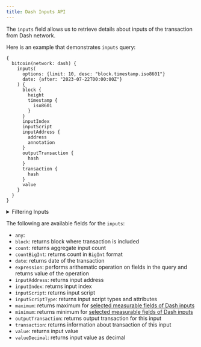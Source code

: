 ```yaml
---
title: Dash Inputs API
---
```


<head>
<meta name="title" content="Dash Inputs API"/>
<meta name="description" content="Get information on wallet Inputs and fund flow on the Dash blockchain. Also, get information on blocks for tokens or NFTs on the Dash blockchain."/>
<meta name="keywords" content="Dash api, Dash python api, Dash nft api, Dash scan api, Dash matic api, Dash api docs, Dash crypto api, Dash blockchain api,matic network api"/>
<meta name="robots" content="index, follow"/>
<meta http-equiv="Content-Type" content="text/html; charset=utf-8"/>
<meta name="language" content="English"/>

<!-- Open Graph / Facebook -->
<meta property="og:type" content="website" />
<meta property="og:title" content="Dash Inputs API" />
<meta property="og:description" content="Get information on wallet Inputs and fund flow on the Dash blockchain. Also, get information on blocks for tokens or NFTs on the Dash blockchain." />

<!-- Twitter -->
<meta property="twitter:card" content="summary_large_image" />
<meta property="twitter:title" content="Dash Inputs API" />
<meta property="twitter:description" content="Get information on wallet Inputs and fund flow on Dash blockchain. Also, get blocks information for tokens or NFTs on the Dash blockchain." />
</head>

The `inputs` field allows us to retrieve details about inputs of the transaction from Dash network.

Here is an example that demonstrates `inputs` query:

```
{
  bitcoin(network: dash) {
    inputs(
      options: {limit: 10, desc: "block.timestamp.iso8601"}
      date: {after: "2023-07-22T00:00:00Z"}
    ) {
      block {
        height
        timestamp {
          iso8601
        }
      }
      inputIndex
      inputScript
      inputAddress {
        address
        annotation
      }
      outputTransaction {
        hash
      }
      transaction {
        hash
      }
      value
    }
  }
}
```

<details>
<summary>Filtering Inputs</summary>

Inputs can be filtered using the following arguments:

-   `any`:
-   `date`: Filter by selecting the range, list or just date
-   `height`: Filter by block where transaction is included
-   `inOutputIndex`:
-   `inOutputTxId`:
-   `inputAddress`: Filter by transaction input address
-   `inputIndex`: Filter by index of input
-   `inputScriptType`: Filter by type and attributes of input scripts
-   `inputValue`: Filter by input value
-   `options`: Filter returned data by ordering, limiting, and constraining it.
-   `time`: Filter by selecting time in range, list or just time
-   `txHash`: Filter by transaction hash
-   `txIndex`: Filter by index of transaction in block

</details>

The following are available fields for the `inputs`:

-   `any`:
-   `block`: returns block where transaction is included
-   `count`: returns aggregate input count
-   `countBigInt`: returns count in `BigInt` format
-   `date`: returns date of the transaction
-   `expression`: performs arithematic operation on fields in the query and returns value of the operation
-   `inputAddress`: returns input address
-   `inputIndex`: returns input index
-   `inputScript`: returns input script
-   `inputScriptType`: returns input script types and attributes
-   `maximum`: returns maximum for [selected measurable fields of Dash inputs](/v1/docs/graphql-reference/enums/Dash-inputs-measureable)
-   `minimum`: returns minimum for [selected measurable fields of Dash inputs](/v1/docs/graphql-reference/enums/Dash-inputs-measureable)
-   `outputTransaction`: returns output transaction for this input
-   `transaction`: returns information about transaction of this input
-   `value`: returns input value
-   `valueDecimal`: returns input value as decimal 
